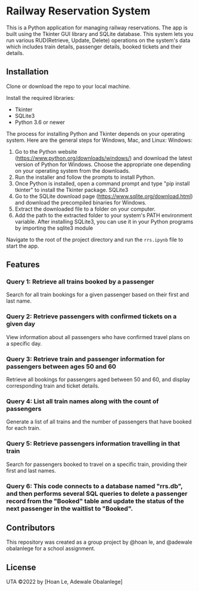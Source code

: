 Railway Reservation System
==========================

This is a Python application for managing railway reservations. The app is built using the Tkinter GUI library and SQLite database. This system lets you run various RUD(Retrieve, Update, Delete) operations on the system's data which includes train details, passenger details, booked tickets and their details.


Installation
------------

Clone or download the repo to your local machine.

Install the required libraries:

*   Tkinter
*   SQLite3
*   Python 3.6 or newer

The process for installing Python and Tkinter depends on your operating system. Here are the general steps for Windows, Mac, and Linux:
Windows:
1.	Go to the Python website (https://www.python.org/downloads/windows/) and download the latest version of Python for Windows. Choose the appropriate one depending on your operating system from the downloads.
2.	Run the installer and follow the prompts to install Python.
3.	Once Python is installed, open a command prompt and type "pip install tkinter" to install the Tkinter package.
SQLite3
1.	Go to the SQLite download page (https://www.sqlite.org/download.html) and download the precompiled binaries for Windows.
2.	Extract the downloaded file to a folder on your computer.
3.	Add the path to the extracted folder to your system's PATH environment variable.
After installing SQLite3, you can use it in your Python programs by importing the sqlite3 module


Navigate to the root of the project directory and run the `rrs.ipynb` file to start the app.

Features
--------

### Query 1: Retrieve all trains booked by a passenger

Search for all train bookings for a given passenger based on their first and last name.

### Query 2: Retrieve passengers with confirmed tickets on a given day

View information about all passengers who have confirmed travel plans on a specific day.

### Query 3: Retrieve train and passenger information for passengers between ages 50 and 60

Retrieve all bookings for passengers aged between 50 and 60, and display corresponding train and ticket details.

### Query 4: List all train names along with the count of passengers

Generate a list of all trains and the number of passengers that have booked for each train.

### Query 5: Retrieve passengers information travelling in that train

Search for passengers booked to travel on a specific train, providing their first and last names.

### Query 6: This code connects to a database named "rrs.db", and then performs several SQL queries to delete a passenger record from the "Booked" table and update the status of the next passenger in the waitlist to "Booked".

Contributors
------------

This repository was created as a group project by @hoan le, and @adewale obalanlege for a school assignment.

License
-------

UTA ©2022 by \[Hoan Le, Adewale Obalanlege\]
